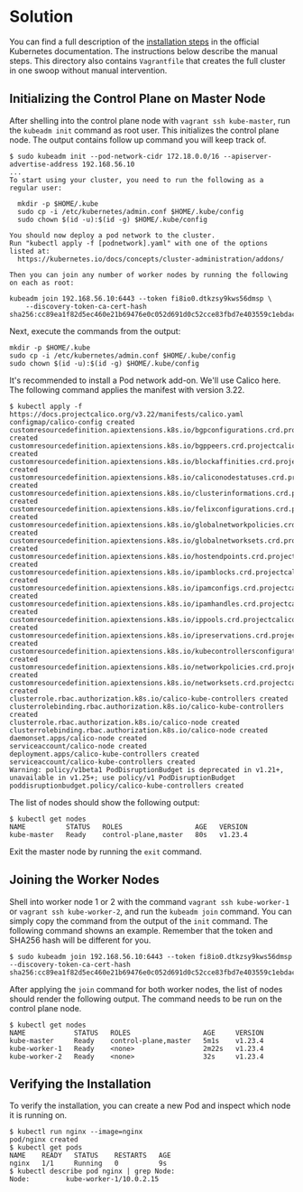 # Solution

You can find a full description of the [installation steps](https://kubernetes.io/docs/setup/production-environment/tools/kubeadm/create-cluster-kubeadm/) in the official Kubernetes documentation. The instructions below describe the manual steps. This directory also contains `Vagrantfile` that creates the full cluster in one swoop without manual intervention.

## Initializing the Control Plane on Master Node

After shelling into the control plane node with `vagrant ssh kube-master`, run the `kubeadm init` command as root user. This initializes the control plane node. The output contains follow up command you will keep track of.

```
$ sudo kubeadm init --pod-network-cidr 172.18.0.0/16 --apiserver-advertise-address 192.168.56.10
...
To start using your cluster, you need to run the following as a regular user:

  mkdir -p $HOME/.kube
  sudo cp -i /etc/kubernetes/admin.conf $HOME/.kube/config
  sudo chown $(id -u):$(id -g) $HOME/.kube/config

You should now deploy a pod network to the cluster.
Run "kubectl apply -f [podnetwork].yaml" with one of the options listed at:
  https://kubernetes.io/docs/concepts/cluster-administration/addons/

Then you can join any number of worker nodes by running the following on each as root:

kubeadm join 192.168.56.10:6443 --token fi8io0.dtkzsy9kws56dmsp \
    --discovery-token-ca-cert-hash sha256:cc89ea1f82d5ec460e21b69476e0c052d691d0c52cce83fbd7e403559c1ebdac
```

Next, execute the commands from the output:

```
mkdir -p $HOME/.kube
sudo cp -i /etc/kubernetes/admin.conf $HOME/.kube/config
sudo chown $(id -u):$(id -g) $HOME/.kube/config
```

It's recommended to install a Pod network add-on. We'll use Calico here. The following command applies the manifest with version 3.22.

```
$ kubectl apply -f https://docs.projectcalico.org/v3.22/manifests/calico.yaml
configmap/calico-config created
customresourcedefinition.apiextensions.k8s.io/bgpconfigurations.crd.projectcalico.org created
customresourcedefinition.apiextensions.k8s.io/bgppeers.crd.projectcalico.org created
customresourcedefinition.apiextensions.k8s.io/blockaffinities.crd.projectcalico.org created
customresourcedefinition.apiextensions.k8s.io/caliconodestatuses.crd.projectcalico.org created
customresourcedefinition.apiextensions.k8s.io/clusterinformations.crd.projectcalico.org created
customresourcedefinition.apiextensions.k8s.io/felixconfigurations.crd.projectcalico.org created
customresourcedefinition.apiextensions.k8s.io/globalnetworkpolicies.crd.projectcalico.org created
customresourcedefinition.apiextensions.k8s.io/globalnetworksets.crd.projectcalico.org created
customresourcedefinition.apiextensions.k8s.io/hostendpoints.crd.projectcalico.org created
customresourcedefinition.apiextensions.k8s.io/ipamblocks.crd.projectcalico.org created
customresourcedefinition.apiextensions.k8s.io/ipamconfigs.crd.projectcalico.org created
customresourcedefinition.apiextensions.k8s.io/ipamhandles.crd.projectcalico.org created
customresourcedefinition.apiextensions.k8s.io/ippools.crd.projectcalico.org created
customresourcedefinition.apiextensions.k8s.io/ipreservations.crd.projectcalico.org created
customresourcedefinition.apiextensions.k8s.io/kubecontrollersconfigurations.crd.projectcalico.org created
customresourcedefinition.apiextensions.k8s.io/networkpolicies.crd.projectcalico.org created
customresourcedefinition.apiextensions.k8s.io/networksets.crd.projectcalico.org created
clusterrole.rbac.authorization.k8s.io/calico-kube-controllers created
clusterrolebinding.rbac.authorization.k8s.io/calico-kube-controllers created
clusterrole.rbac.authorization.k8s.io/calico-node created
clusterrolebinding.rbac.authorization.k8s.io/calico-node created
daemonset.apps/calico-node created
serviceaccount/calico-node created
deployment.apps/calico-kube-controllers created
serviceaccount/calico-kube-controllers created
Warning: policy/v1beta1 PodDisruptionBudget is deprecated in v1.21+, unavailable in v1.25+; use policy/v1 PodDisruptionBudget
poddisruptionbudget.policy/calico-kube-controllers created
```

The list of nodes should show the following output:

```
$ kubectl get nodes
NAME          STATUS   ROLES                  AGE   VERSION
kube-master   Ready    control-plane,master   80s   v1.23.4
```

Exit the master node by running the `exit` command.

## Joining the Worker Nodes

Shell into worker node 1 or 2 with the command `vagrant ssh kube-worker-1` or `vagrant ssh kube-worker-2`, and run the `kubeadm join` command. You can simply copy the command from the output of the `init` command. The following command showns an example. Remember that the token and SHA256 hash will be different for you.

```
$ sudo kubeadm join 192.168.56.10:6443 --token fi8io0.dtkzsy9kws56dmsp --discovery-token-ca-cert-hash sha256:cc89ea1f82d5ec460e21b69476e0c052d691d0c52cce83fbd7e403559c1ebdac
```

After applying the `join` command for both worker nodes, the list of nodes should render the following output. The command needs to be run on the control plane node.

```
$ kubectl get nodes
NAME            STATUS   ROLES                  AGE     VERSION
kube-master     Ready    control-plane,master   5m1s    v1.23.4
kube-worker-1   Ready    <none>                 2m22s   v1.23.4
kube-worker-2   Ready    <none>                 32s     v1.23.4
```

## Verifying the Installation

To verify the installation, you can create a new Pod and inspect which node it is running on.

```
$ kubectl run nginx --image=nginx
pod/nginx created
$ kubectl get pods
NAME    READY   STATUS    RESTARTS   AGE
nginx   1/1     Running   0          9s
$ kubectl describe pod nginx | grep Node:
Node:         kube-worker-1/10.0.2.15
```